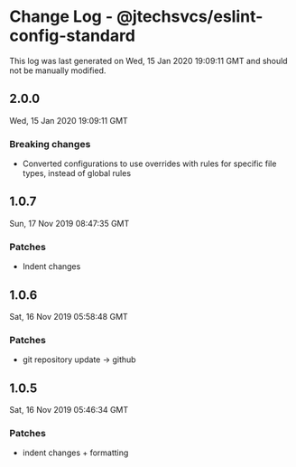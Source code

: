 # Change Log - @jtechsvcs/eslint-config-standard

This log was last generated on Wed, 15 Jan 2020 19:09:11 GMT and should not be manually modified.

## 2.0.0
Wed, 15 Jan 2020 19:09:11 GMT

### Breaking changes

- Converted configurations to use overrides with rules for specific file types, instead of global rules

## 1.0.7
Sun, 17 Nov 2019 08:47:35 GMT

### Patches

- Indent changes

## 1.0.6
Sat, 16 Nov 2019 05:58:48 GMT

### Patches

- git repository update -> github

## 1.0.5
Sat, 16 Nov 2019 05:46:34 GMT

### Patches

- indent changes + formatting

